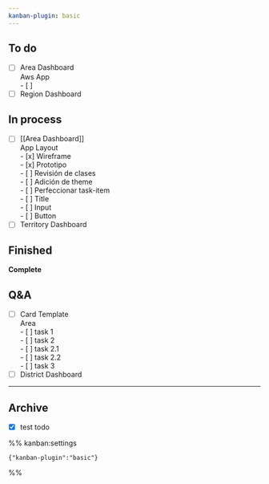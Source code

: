 ```yaml
---
kanban-plugin: basic
---
```


## To do

- [ ] Area Dashboard<br> Aws App<br> \- \[ \]
- [ ] Region Dashboard

## In process

- [ ] [[Area Dashboard]]<br> App Layout<br> \- \[x\] Wireframe<br> \- \[x\] Prototipo<br> \- \[ \] Revisión de clases<br> \- \[ \] Adición de theme<br> \- \[ \] Perfeccionar task\-item<br> - [ ] Title<br> - [ ] Input<br> - [ ] Button
- [ ] Territory Dashboard

## Finished

**Complete**

## Q&A

- [ ] Card Template<br> Area<br> \- \[ \] task 1<br> \- \[ \] task 2<br> - [ ] task 2.1<br> - [ ] task 2.2<br> \- \[ \] task 3
- [ ] District Dashboard

---

## Archive

- [x] test todo

%% kanban:settings

```
{"kanban-plugin":"basic"}
```

%%
